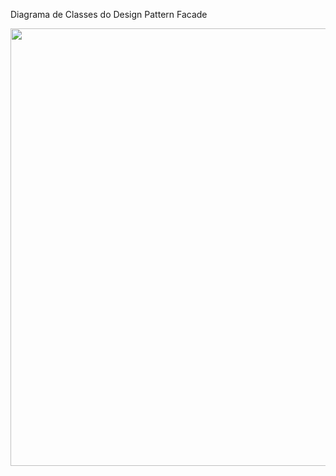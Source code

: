Diagrama de Classes do Design Pattern Facade

<img src="https://user-images.githubusercontent.com/37374441/203656487-ac4c1417-892d-44e0-b733-3544ca624660.png" width="700px" />
